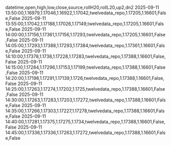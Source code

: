 datetime,open,high,low,close,source,rollH20,rollL20,up2,dn2
2025-09-11 13:50:00,1.16979,1.17046,1.16922,1.17042,twelvedata_repo,1.17205,1.16601,False,False
2025-09-11 13:55:00,1.17042,1.17188,1.17026,1.17149,twelvedata_repo,1.17205,1.16601,False,False
2025-09-11 14:00:00,1.17156,1.17361,1.17156,1.17293,twelvedata_repo,1.17205,1.16601,False,False
2025-09-11 14:05:00,1.17293,1.17388,1.17293,1.17384,twelvedata_repo,1.17361,1.16601,False,False
2025-09-11 14:10:00,1.17378,1.1738,1.17228,1.17283,twelvedata_repo,1.17388,1.16601,False,False
2025-09-11 14:15:00,1.17284,1.17296,1.17153,1.17199,twelvedata_repo,1.17388,1.16601,False,False
2025-09-11 14:20:00,1.17198,1.17291,1.17139,1.1726,twelvedata_repo,1.17388,1.16601,False,False
2025-09-11 14:25:00,1.17263,1.17274,1.17202,1.1725,twelvedata_repo,1.17388,1.16601,False,False
2025-09-11 14:30:00,1.17263,1.17283,1.17203,1.17272,twelvedata_repo,1.17388,1.16601,False,False
2025-09-11 14:35:00,1.17266,1.17303,1.17227,1.17278,twelvedata_repo,1.17388,1.16601,False,False
2025-09-11 14:40:00,1.17281,1.17375,1.17275,1.1734,twelvedata_repo,1.17388,1.16601,False,False
2025-09-11 14:45:00,1.17336,1.17336,1.17263,1.17272,twelvedata_repo,1.17388,1.16601,False,False
